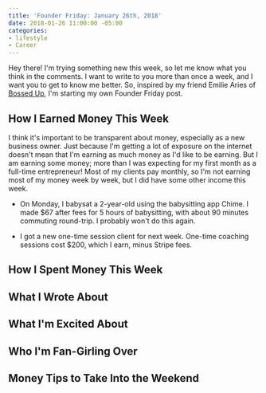 ```yaml
---
title: 'Founder Friday: January 26th, 2018'
date: 2018-01-26 11:00:00 -05:00
categories:
- lifestyle
- Career
---
```


Hey there! I'm trying something new this week, so let me know what you think in the comments. I want to write to you more than once a week, and I want you to get to know me better. So, inspired by my friend Emilie Aries of [Bossed Up](http://bossedup.org), I'm starting my own Founder Friday post. 

## How I Earned Money This Week

I think it's important to be transparent about money, especially as a new business owner. Just because I'm getting a lot of exposure on the internet doesn't mean that I'm earning as much money as I'd like to be earning. But I am earning some money; more than I was expecting for my first month as a full-time entrepreneur! Most of my clients pay monthly, so I'm not earning most of my money week by week, but I did have some other income this week.

* On Monday, I babysat a 2-year-old using the babysitting app Chime. I made $67 after fees for 5 hours of babysitting, with about 90 minutes commuting round-trip. I probably won't do this again.

* I got a new one-time session client for next week. One-time coaching sessions cost $200, which I earn, minus Stripe fees.

## How I Spent Money This Week

## What I Wrote About

## What I'm Excited About

## Who I'm Fan-Girling Over

## Money Tips to Take Into the Weekend